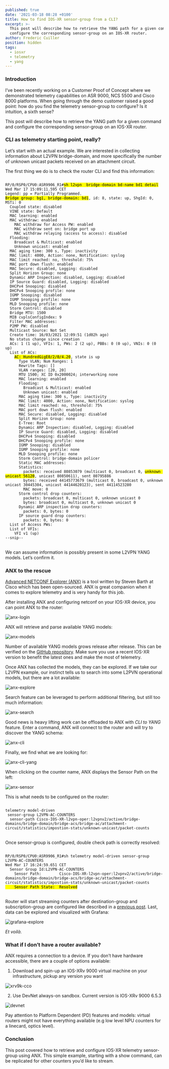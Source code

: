 ```yaml
---
published: true
date: '2021-03-18 08:28 +0100'
title: How to find IOS-XR sensor-group from a CLI?
excerpt: >-
  This post will describe how to retrieve the YANG path for a given command and
  configure the corresponding sensor-group on an IOS-XR router.
author: Frederic Cuiller
position: hidden
tags:
  - iosxr
  - telemetry
  - yang
---
```

### Introduction

I’ve been recently working on a Customer Proof of Concept where we demonstrated telemetry capabilities on ASR 9000, NCS 5500 and Cisco 8000 platforms. When going through the demo customer raised a good point: how do you find the telemetry sensor-group to configure? Is it intuition, a sixth sense?

This post will describe how to retrieve the YANG path for a given command and configure the corresponding sensor-group on an IOS-XR router.

### CLI as telemetry starting point, really?

Let’s start with an actual example. We are interested in collecting information about L2VPN bridge-domain, and more specifically the number of unknown unicast packets received on an attachment circuit. 

The first thing we do is to check the router CLI and find this information:  

<div class="highlighter-rouge">
<pre class="highlight">
<code>
RP/0/RSP0/CPU0:ASR9906_R1#<mark>sh l2vpn  bridge-domain bd-name bd1 detail</mark>
Wed Mar 17 15:09:11.595 CET
Legend: pp = Partially Programmed.
<mark>Bridge group: bg1, bridge-domain: bd1</mark>, id: 8, state: up, ShgId: 0, MSTi: 0
  Coupled state: disabled
  VINE state: Default
  MAC learning: enabled
  MAC withdraw: enabled
    MAC withdraw for Access PW: enabled
    MAC withdraw sent on: bridge port up
    MAC withdraw relaying (access to access): disabled
  Flooding:
    Broadcast & Multicast: enabled
    Unknown unicast: enabled
  MAC aging time: 300 s, Type: inactivity
  MAC limit: 4000, Action: none, Notification: syslog
  MAC limit reached: no, threshold: 75%
  MAC port down flush: enabled
  MAC Secure: disabled, Logging: disabled
  Split Horizon Group: none
  Dynamic ARP Inspection: disabled, Logging: disabled
  IP Source Guard: disabled, Logging: disabled
  DHCPv4 Snooping: disabled
  DHCPv4 Snooping profile: none
  IGMP Snooping: disabled
  IGMP Snooping profile: none
  MLD Snooping profile: none
  Storm Control: disabled
  Bridge MTU: 1500
  MIB cvplsConfigIndex: 9
  Filter MAC addresses:
  P2MP PW: disabled
  Multicast Source: Not Set
  Create time: 16/03/2021 12:09:51 (1d02h ago)
  No status change since creation
  ACs: 1 (1 up), VFIs: 1, PWs: 2 (2 up), PBBs: 0 (0 up), VNIs: 0 (0 up)
  List of ACs:
    <mark>AC: HundredGigE0/2/0/4.20</mark>, state is up
      Type VLAN; Num Ranges: 1
      Rewrite Tags: []
      VLAN ranges: [20, 20]
      MTU 1500; XC ID 0x2000024; interworking none
      MAC learning: enabled
      Flooding:
        Broadcast & Multicast: enabled
        Unknown unicast: enabled
      MAC aging time: 300 s, Type: inactivity
      MAC limit: 4000, Action: none, Notification: syslog
      MAC limit reached: no, threshold: 75%
      MAC port down flush: enabled
      MAC Secure: disabled, Logging: disabled
      Split Horizon Group: none
      E-Tree: Root
      Dynamic ARP Inspection: disabled, Logging: disabled
      IP Source Guard: disabled, Logging: disabled
      DHCPv4 Snooping: disabled
      DHCPv4 Snooping profile: none
      IGMP Snooping: disabled
      IGMP Snooping profile: none
      MLD Snooping profile: none
      Storm Control: bridge-domain policer
      Static MAC addresses:
      Statistics:
        packets: received 80853079 (multicast 0, broadcast 0, <mark>unknown unicast 56120</mark>, unicast 80850611), sent 80795886
        bytes: received 44145773679 (multicast 0, broadcast 0, unknown unicast 30445304, unicast 44144620123), sent 44114523280
        MAC move: 0
      Storm control drop counters:
        packets: broadcast 0, multicast 0, unknown unicast 0
        bytes: broadcast 0, multicast 0, unknown unicast 0
      Dynamic ARP inspection drop counters:
        packets: 0, bytes: 0
      IP source guard drop counters:
        packets: 0, bytes: 0
  List of Access PWs:
  List of VFIs:
    VFI v1 (up)
--snip--
</code>
</pre>
</div>

We can assume information is possibly present in some L2VPN YANG models. Let’s confirm it.

### ANX to the rescue

[Advanced NETCONF Explorer (ANX)](https://github.com/cisco-ie/anx) is a tool written by Steven Barth at Cisco which has been open-sourced. ANX is great companion when it comes to explore telemetry and is very handy for this job.

After installing ANX and configuring netconf on your IOS-XR device, you can point ANX to the router:  

![anx-login]({{site.baseurl}}/images/anx-login.png)

ANX will retrieve and parse available YANG models:  

![anx-models]({{site.baseurl}}/images/anx-models.png)

Number of available YANG models grows release after release. This can be verified on the [GitHub repository](https://github.com/YangModels/yang/tree/master/vendor/cisco/xr). Make sure you use a recent IOS-XR version to benefit the latest ones and make the most of telemetry.  

Once ANX has collected the models, they can be explored. If we take our L2VPN example, our instinct tells us to search into some L2PVN operational models, but there are a lot available: 

![anx-explore]({{site.baseurl}}/images/anx-explore.png)

Search feature can be leveraged to perform additional filtering, but still too much information: 

![anx-search]({{site.baseurl}}/images/anx-search.png)

Good news is heavy lifting work can be offloaded to ANX with _CLI to YANG_ feature. Enter a command, ANX will connect to the router and will try to discover the YANG schema:  

![anx-cli]({{site.baseurl}}/images/anx-cli.png)

Finally, we find what we are looking for: 

![anx-cli-yang]({{site.baseurl}}/images/anx-cli-yang.png)

When clicking on the counter name, ANX displays the Sensor Path on the left: 

![anx-sensor]({{site.baseurl}}/images/anx-sensor.png)

This is what needs to be configured on the router:  

<div class="highlighter-rouge">
<pre class="highlight">
<code>
telemetry model-driven
 sensor-group L2VPN-AC-COUNTERS
  sensor-path Cisco-IOS-XR-l2vpn-oper:l2vpnv2/active/bridge-domains/bridge-domain/bridge-acs/bridge-ac/attachment-circuit/statistics/impostion-stats/unknown-unicast/packet-counts
</code>
</pre>
</div>

Once sensor-group is configured, double check path is correctly resolved:  

<div class="highlighter-rouge">
<pre class="highlight">
<code>
RP/0/RSP0/CPU0:ASR9906_R1#sh telemetry model-driven sensor-group L2VPN-AC-COUNTERS
Wed Mar 17 16:24:59.651 CET
  Sensor Group Id:L2VPN-AC-COUNTERS
    Sensor Path:        Cisco-IOS-XR-l2vpn-oper:l2vpnv2/active/bridge-domains/bridge-domain/bridge-acs/bridge-ac/attachment-circuit/statistics/impostion-stats/unknown-unicast/packet-counts
<mark>    Sensor Path State:  Resolved</mark>
</code>
</pre>
</div>

Router will start streaming counters after destination-group and subscription-group are configured like described in a [previous post](/telemetry/tutorials/packet-drop-identification-mdt/). Last, data can be explored and visualized with Grafana:  

![grafana-explore]({{site.baseurl}}/images/grafana-explore.png)

_Et voilà_.

### What if I don’t have a router available?

ANX requires a connection to a device. If you don’t have hardware accessible, there are a couple of options available:  

1. Download and spin-up an IOS-XRv 9000 virtual machine on your infrastructure, pickup any version you want

![xrv9k-cco]({{site.baseurl}}/images/xrv9k-cco.png)

2. Use DevNet always-on sandbox. Current version is IOS-XRv 9000 6.5.3

![devnet]({{site.baseurl}}/images/devnet.png)

Pay attention to Platform Dependent (PD) features and models: virtual routers might not have everything available (e.g low level NPU counters for a linecard, optics level).

### Conclusion

This post covered how to retrieve and configure IOS-XR telemetry sensor-group using ANX. This simple example, starting with a show command, can be replicated for other counters you’d like to stream.
